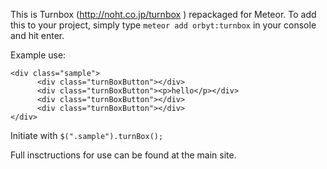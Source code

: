 This is Turnbox (http://noht.co.jp/turnbox ) repackaged for Meteor. To add this to your project, simply type `meteor add orbyt:turnbox` in your console and hit enter. 

Example use:
```
<div class="sample">
      <div class="turnBoxButton"></div>
      <div class="turnBoxButton"><p>hello</p></div>
      <div class="turnBoxButton"></div>
      <div class="turnBoxButton"></div>
</div>
```

Initiate with `$(".sample").turnBox();`

Full insctructions for use can be found at the main site.
